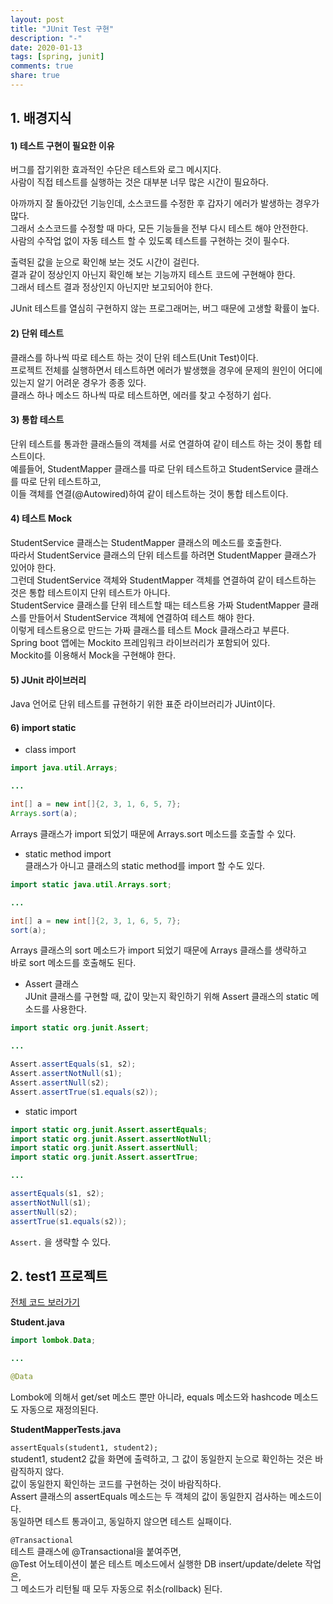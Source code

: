 ```yaml
---
layout: post
title: "JUnit Test 구현"
description: "-"
date: 2020-01-13
tags: [spring, junit]
comments: true
share: true
---
```


## 1. 배경지식   
#### 1) 테스트 구현이 필요한 이유   
버그를 잡기위한 효과적인 수단은 테스트와 로그 메시지다.   
사람이 직접 테스트를 실행하는 것은 대부분 너무 많은 시간이 필요하다.  

아까까지 잘 돌아갔던 기능인데, 소스코드를 수정한 후 갑자기 에러가 발생하는 경우가 많다.  
그래서 소스코드를 수정할 때 마다, 모든 기능들을 전부 다시 테스트 해야 안전한다.  
사람의 수작업 없이 자동 테스트 할 수 있도록 테스트를 구현하는 것이 필수다.  

출력된 값을 눈으로 확인해 보는 것도 시간이 걸린다.  
결과 같이 정상인지 아닌지 확인해 보는 기능까지 테스트 코드에 구현해야 한다.  
그래서 테스트 결과 정상인지 아닌지만 보고되어야 한다.  

JUnit 테스트를 열심히 구현하지 않는 프로그래머는, 버그 때문에 고생할 확률이 높다.   


#### 2) 단위 테스트   
클래스를 하나씩 따로 테스트 하는 것이 단위 테스트(Unit Test)이다.   
프로젝트 전체를 실행하면서 테스트하면 에러가 발생했을 경우에 문제의 원인이 어디에 있는지 알기 어려운 경우가 종종 있다.   
클래스 하나 메소드 하나씩 따로 테스트하면, 에러를 찾고 수정하기 쉽다.   

#### 3) 통합 테스트   
단위 테스트를 통과한 클래스들의 객체를 서로 연결하여 같이 테스트 하는 것이 통합 테스트이다.  
예를들어, StudentMapper 클래스를 따로 단위 테스트하고 StudentService 클래스를 따로 단위 테스트하고,   
이들 객체를 연결(@Autowired)하여 같이 테스트하는 것이 통합 테스트이다.   

#### 4) 테스트 Mock    
StudentService 클래스는 StudentMapper 클래스의 메소드를 호출한다.   
따라서 StudentService 클래스의 단위 테스트를 하려면 StudentMapper 클래스가 있어야 한다.   
그런데 StudentService 객체와 StudentMapper 객체를 연결하여 같이 테스트하는 것은 통합 테스트이지 단위 테스트가 아니다.   
StudentService 클래스를 단위 테스트할 때는 테스트용 가짜 StudentMapper 클래스를 만들어서 StudentService 객체에 연결하여 테스트 해야 한다.   
이렇게 테스트용으로 만드는 가짜 클래스를 테스트 Mock 클래스라고 부른다.   
Spring boot 앱에는 Mockito 프레임워크 라이브러리가 포함되어 있다.  
Mockito를 이용해서 Mock을 구현해야 한다.   

#### 5) JUnit 라이브러리   
Java 언어로 단위 테스트를 규현하기 위한 표준 라이브러리가 JUint이다.   

#### 6) import static   
- class import   
```java
import java.util.Arrays;

...

int[] a = new int[]{2, 3, 1, 6, 5, 7};
Arrays.sort(a);
```
Arrays 클래스가 import 되었기 때문에 Arrays.sort 메소드를 호출할 수 있다.   

- static method import   
클래스가 아니고 클래스의 static method를 import 할 수도 있다.   
```java
import static java.util.Arrays.sort;

...

int[] a = new int[]{2, 3, 1, 6, 5, 7};
sort(a);
```
Arrays 클래스의 sort 메소드가 import 되었기 때문에 Arrays 클래스를 생략하고   
바로 sort 메소드를 호출해도 된다.   

- Assert 클래스   
JUnit 클래스를 구현할 때, 값이 맞는지 확인하기 위해 Assert 클래스의 static 메소드를 사용한다.   
```java
import static org.junit.Assert;

...

Assert.assertEquals(s1, s2);
Assert.assertNotNull(s1);
Assert.assertNull(s2);
Assert.assertTrue(s1.equals(s2));
```

- static import   
```java
import static org.junit.Assert.assertEquals;
import static org.junit.Assert.assertNotNull;
import static org.junit.Assert.assertNull;
import static org.junit.Assert.assertTrue;

...

assertEquals(s1, s2);
assertNotNull(s1);
assertNull(s2);
assertTrue(s1.equals(s2));
```
```Assert.``` 을 생략할 수 있다.    

## 2. test1 프로젝트   
[전체 코드 보러가기](https://github.com/hyerin6/Spring/tree/master/test1)  

**Student.java**       
```java
import lombok.Data;

...

@Data
``` 
Lombok에 의해서 get/set 메소드 뿐만 아니라, equals 메소드와 hashcode 메소드도 자동으로 재정의된다.   


**StudentMapperTests.java**    
   
``` assertEquals(student1, student2); ```     
student1, student2 값을 화면에 출력하고, 그 값이 동일한지 눈으로 확인하는 것은 바람직하지 않다.      
값이 동일한지 확인하는 코드를 구현하는 것이 바람직하다.      
Assert 클래스의 assertEquals 메소드는 두 객체의 값이 동일한지 검사하는 메소드이다.     
동일하면 테스트 통과이고, 동일하지 않으면 테스트 실패이다.      

``` @Transactional ```      
테스트 클래스에 @Transactional을 붙여주면,      
@Test 어노테이션이 붙은 테스트 메소드에서 실행한 DB insert/update/delete 작업은,   
그 메소드가 리턴될 때 모두 자동으로 취소(rollback) 된다.   




